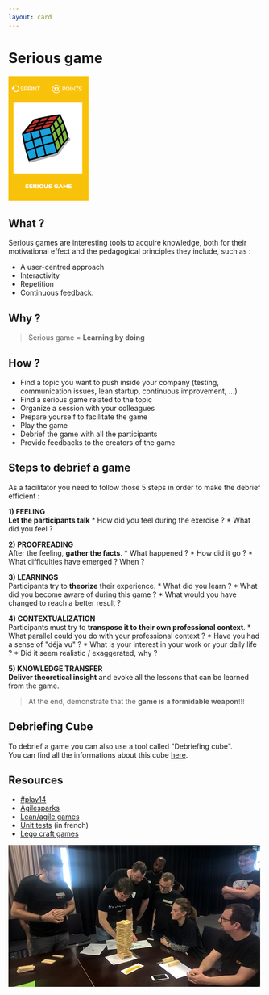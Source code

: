 ```yaml
---
layout: card
---
```


# Serious game
![Serious game](images/serious-game.png)

## What ?
Serious games are interesting tools to acquire knowledge, both for their motivational effect and the pedagogical principles they include, such as :
* A user-centred approach
* Interactivity
* Repetition
* Continuous feedback.

## Why ?
> Serious game = **Learning by doing**

## How ?
* Find a topic you want to push inside your company (testing, communication issues, lean startup, continuous improvement, ...)
* Find a serious game related to the topic
* Organize a session with your colleagues
* Prepare yourself to facilitate the game
* Play the game
* Debrief the game with all the participants
* Provide feedbacks to the creators of the game

## Steps to debrief a game
As a facilitator you need to follow those 5 steps in order to make the debrief efficient :  

**1) FEELING**  
**Let the participants talk**
    * How did you feel during the exercise ?
    * What did you feel ?

**2) PROOFREADING**  
After the feeling, **gather the facts**.
    * What happened ?
    * How did it go ?
    * What difficulties have emerged ? When ?

**3) LEARNINGS**  
Participants try to **theorize** their experience.
    * What did you learn ?
    * What did you become aware of during this game ?
    * What would you have changed to reach a better result ?

**4) CONTEXTUALIZATION**  
Participants must try to **transpose it to their own professional context**.
    * What parallel could you do with your professional context ?
    * Have you had a sense of "déjà vu" ?
    * What is your interest in your work or your daily life ?
    * Did it seem realistic / exaggerated, why ?

**5) KNOWLEDGE TRANSFER**  
**Deliver theoretical insight** and evoke all the lessons that can be learned from the game.

> At the end, demonstrate that the **game is a formidable weapon**!!!

## Debriefing Cube
To debrief a game you can also use a tool called "Debriefing cube".  
You can find all the informations about this cube [here](http://www.kilearning.net/TheDebriefingCube_CC-BY_v13.pdf).

## Resources
* [#play14](http://play14.org/games/)
* [Agilesparks](https://www.agilesparks.com/resources/topicsubject-reading-lists/agile-games-and-exercises-list/)
* [Lean/agile games](http://www.leansimulations.org/p/huge-list-of-free-lean-games.html)
* [Unit tests](https://catestdrale.github.io/) (in french)
* [Lego craft games](http://www.gargoylesoftware.com/ex)


![Serious game](images/serious-game1.jpg)
